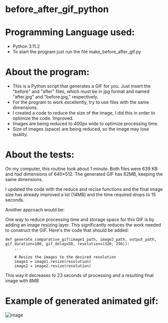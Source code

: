 # before_after_gif_python

# Programming Language used:

 - Python 3.11.2
 - To start the program just run the file make_before_after_gif.py

# About the program:

- This is a Python script that generates a GIF for you. Just insert the "before" and "after" files, which must be in jpg format and named "after.jpg" and "before.jpg," respectively.
- For the program to work excellently, try to use files with the same dimensions.
- I created a code to reduce the size of the image, I did this in order to optimize the code. Improved.
- Images are being reduced to 400px wide to optimize processing time.
- Size of images (space) are being reduced, so the image may lose quality.
  
# About the tests:

On my computer, this routine took about 1 minute. Both files were 639 KB and had dimensions of 640*512. The generated GIF has 62MB, keeping the same dimensions.

I updated the code with the reduce and recise functions and the final image size has already improved a lot (14MB) and the time required drops to 15 seconds.

Another approach would be:

One way to reduce processing time and storage space for this GIF is by adding an image resizing layer. This significantly reduces the work needed to construct the GIF.
Here's the code that should be added:

    def generate_comparative_gif(image1_path, image2_path, output_path, gif_duration=100, gif_delay=50, resolution=(320, 256)):
        ...
    
        # Resize the images to the desired resolution
        image1 = image1.resize(resolution)
        image2 = image2.resize(resolution)

This way it decreases to 23 seconds of processing and a resulting final image with 8MB

# Example of generated animated gif:

![image](https://github.com/gabflag/before_after_gif_python/assets/95552879/9eecb243-1dd9-47c3-b15b-c86a49df50c0)
